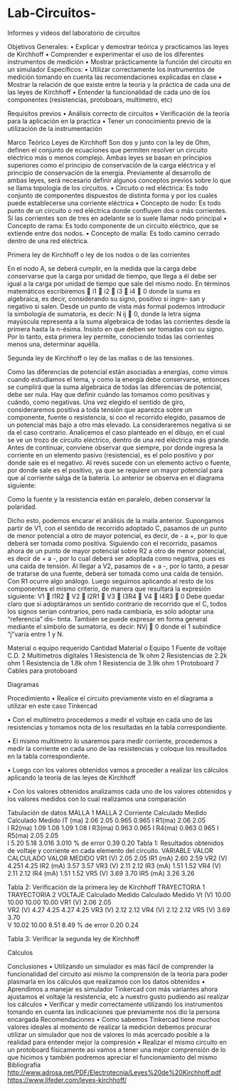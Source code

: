 # Lab-Circuitos-
Informes y videos del laboratorio de circuitos

Objetivos
Generales: 
•	Explicar y demostrar teórica y practicamos las leyes de Kirchhoff
•	Comprender e experimentar el uso de los diferentes instrumentos de medición 
•	Mostrar prácticamente la función del circuito en un simulador 
Específicos:
•	Utilizar correctamente los instrumentos de medición tomando en cuenta las recomendaciones explicadas en clase 
•	Mostrar la relación de que existe entre la teoría y la práctica de cada una de las leyes de Kirchhoff 
•	Entender la funcionalidad de cada uno de los componentes (resistencias, protoboars, multímetro, etc)

Requisitos previos
•	Análisis correcto de circuitos 
•	Verificación de la teoría para la aplicación en la practica 
•	Tener un conocimiento previo de la utilización de la instrumentación 

Marco Teórico 
Leyes de Kirchhoff
Son dos y junto con la ley de Ohm, definen el conjunto de ecuaciones que permiten resolver un circuito eléctrico más o menos complejo. Ambas leyes se basan en principios superiores como el principio de conservación de la carga eléctrica y el principio de conservación de la energía. Previamente al desarrollo de ambas leyes, será necesario definir algunos conceptos previos sobre lo que se llama topología de los circuitos.
•	Circuito o red eléctrica: Es todo conjunto de componentes dispuestos de distinta forma y por los cuales puede establecerse una corriente eléctrica
•	Concepto de nodo: Es todo punto de un circuito o red eléctrica donde confluyen dos o más corrientes. Si las corrientes son de tres en adelante se lo suele llamar nodo principal
•	Concepto de rama: Es todo componente de un circuito eléctrico, que se extiende entre dos nodos.
•	Concepto de malla: Es todo camino cerrado dentro de una red eléctrica.

Primera ley de Kirchhoff o ley de los nodos o de las corrientes

En el nodo A, se deberá cumplir, en la medida que la carga debe conservarse que la carga por unidad de tiempo, que llega a él debe ser igual a la carga por unidad de tiempo que sale del mismo nodo. En términos matemáticos escribiremos  i1  i2  i3  i4  0 donde la suma es algebraica, es decir, considerando su signo, positivo si ingre- san y negativo si salen. Desde un punto de vista más formal podemos introducir la simbología de sumatoria, es 
decir:	N ij  0, donde la letra sigma mayúscula representa a la suma algebraica de todas las corrientes desde la primera hasta la n-ésima. Insisto en que deben ser tomadas con su signo. Por lo tanto, esta primera ley permite, conociendo todas las corrientes menos una, determinar aquélla.

Segunda ley de Kirchhoff o ley de las mallas o de las tensiones.
 
Como las diferencias de potencial están asociadas a energías, como vimos cuando estudiamos el tema, y como la energía debe conservarse, entonces se cumplirá que la suma algebraica de todas las diferencias de potencial, debe ser nula. Hay que definir cuándo las tomamos como positivas y cuándo, como negativas.
Una vez elegido el sentido de giro, consideraremos positiva a toda tensión que aparezca sobre un componente, fuente o resistencia, si con el recorrido elegido, pasamos de un potencial más bajo a otro más elevado. La consideraremos negativa si se da el caso contrario.
Analicemos el caso planteado en el dibujo, en el cual se ve un trozo de circuito eléctrico, dentro de una red eléctrica más grande. Antes de continuar, conviene observar que siempre, por donde ingresa la corriente en un elemento pasivo (resistencia), es el polo positivo y por donde sale es el negativo. Al revés sucede con un elemento activo o fuente, por donde sale es el positivo, ya que se requiere un mayor potencial para que al corriente salga de la batería. Lo anterior se observa en el diagrama siguiente:

Como la fuente y la resistencia están en paralelo, deben conservar la polaridad.

Dicho esto, podemos encarar el análisis de la malla anterior.
Supongamos partir de V1, con el sentido de recorrido adoptado C, pasamos de un punto de menor potencial a otro de mayor potencial, es decir, de - a +, por lo que deberá ser tomada como positiva. Siguiendo con el recorrido, pasamos ahora de un punto de mayor potencial sobre R2 a otro de menor potencial, es decir de + a -, por lo cual deberá ser adoptada como 
negativa, pues es una caída de tensión. Al llegar a V2, pasamos de + a -, por lo tanto, a pesar de tratarse de una fuente, deberá ser tomada como una caída de tensión. Con R1 ocurre algo análogo. Luego seguimos aplicando al resto de los componentes el mismo criterio, de manera que resultará la expresión siguiente: V1  I1R2  V2  I2R1  V3  I3R4  V4  I4R3  0 Debe quedar claro que si adoptáramos un sentido contrario de recorrido que el C, todos los signos serían contrarios, pero nada cambiaría, es sólo adoptar una “referencia” dis- tinta.
También se puede expresar en forma general mediante el símbolo de sumatoria, es decir:	         NVj  0 donde el
1
subíndice “j”varía entre 1 y N.

Material o equipo requerido 
Cantidad	Material o Equipo
1	Fuente de voltaje C.D.
2	Multímetros digitales
1	Resistencia de 1k ohm
2	Resistencias de 2.2k ohm
1	Resistencia de 1.8k ohm
1	Resistencia de 3.9k ohm
1	Protoboard
7	Cables para protoboard

Diagramas
 
Procedimiento 
•	Realice el circuito previamente visto en el diagrama a utilizar en este caso Tinkercad 

•	Con el multímetro procedemos a medir el voltaje en cada uno de las resistencias y tomamos nota de los resultadas en la tabla correspondiente.


•	El mismo multímetro lo usaremos para medir corriente, procedemos a medir la corriente en cada uno de las resistencias y coloque los resultados en la tabla correspondiente.

•	Luego con los valores obtenidos vamos a proceder a realizar los cálculos aplicando la teoría de las leyes de Kirchhoff


•	Con los valores obtenidos analizamos cada uno de los valores obtenidos y los valores medidos con lo cual realizamos una comparación 

Tabulación de datos
	MALLA 1	MALLA 2
Corriente	Calculado	Medido	Calculado	Medido
IT (ma)	2.06	2.05	0.965	0.965
I R1(ma)	2.06	2.05		
I R2(ma)	1.09	1.08	1.09	1.08
I R3(ma)			0.963	0.965
I R4(ma)			0.963	0.965
I R5(ma)	2.05	2.05		
I	5.20	5.18	3.016	3.010
% de error	0.39	0.20
Tabla 1: Resultados obtenidos de voltaje y corriente en cada elemento del circuito.
VARIABLE	VALOR CALCULADO	VALOR MEDIDO
VR1 (V)	2.05	2.05
IR1 (mA)	2.60	2.59
VR2 (V)	4.251	4.25
IR2 (mA)	3.57	3.57
VR3 (V)	2.11	2.12
IR3 (mA)	1.51	1.52
VR4 (V)	2.11	2.12
IR4 (mA)	1.51	1.52
VR5 (V)	3.69	3.70
IR5 (mA)	3.26	3.26

Tabla 2: Verificación de la primera ley de Kirchhoff
	TRAYECTORIA 1	TRAYECTORIA 2
VOLTAJE	Calculado	Medido	Calculado	Medido
Vt (V)	10.00	10.00	10.00	10.00
VR1 (V)	2.06	2.05		
VR2 (V)	4.27	4.25	4.27	4.25
VR3 (V)			2.12	2.12
VR4 (V)			2.12	2.12
VR5 (V)	3.69	3.70		
V	10.02	10.00	8.51	8.49
% de error	0.20	0.24


Tabla 3: Verificar la segunda ley de Kirchhoff

Cálculos

Conclusiones
•	Utilizando un simulador es más fácil de comprender la funcionalidad del circuito asi mismo la comprensión de la teoría para poder plasmarla en los cálculos que realizamos con los datos obtenidos
•	Aprendimos a manejar es simulador Tinkercad con más variantes ahora ajustamos el voltaje la resistencia, etc a nuestro gusto pudiendo asi realizar los cálculos
•	Verificar y medir correctamente utilizando los instrumentos tomando en cuenta las indicaciones que previamente nos dio la persona encargada 
Recomendaciones 
•	Como sabemos Tinkercad tiene muchos valores ideales al momento de realizar la medición debemos procurar utilizar un simulador que nos de valores lo más acercado posible a la realidad para entender mejor la compresión 
•	Realizar el mismo circuito en un protoboard físicamente asi vamos a tener una mejor comprensión de lo que hicimos y también podremos apreciar el funcionamiento del mismo
Bibliografia 
http://www.adrosa.net/PDF/Electrotecnia/Leyes%20de%20Kirchhoff.pdf
https://www.lifeder.com/leyes-kirchhoff/

